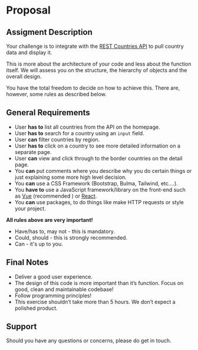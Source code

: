 # Proposal

## Assigment Description

Your challenge is to integrate with the [REST Countries API](https://restcountries.com) to pull country data and display it.

This is more about the architecture of your code and less about the function itself. We will assess you on the structure, the hierarchy of objects and the overall design.

You have the total freedom to decide on how to achieve this.
There are, however, some rules as described below.

## General Requirements

* User __has to__ list all countries from the API on the homepage.
* User __has to__ search for a country using an `input` field.
* User __can__ filter countries by region.
* User __has to__ click on a country to see more detailed information on a separate page.
* User __can__ view and click through to the border countries on the detail page.
* You __can__ put comments where you describe why you do certain things or just explaining some more high level
 decision.
* You __can__ use a CSS Framework (Bootstrap, Bulma, Tailwind, etc.…).
* You __have to__ use a JavaScript framework/library on the front-end such as [Vue](https://vuejs.org) (recommended
) or [React](https://reactjs.org).
* You __can__ use packages, to do things like make HTTP requests or style your project.

__All rules above are very important!__

* Have/has to,  may not - this is mandatory.
* Could, should - this is strongly recommended.
* Can - it's up to you.

## Final Notes

* Deliver a good user experience.
* The design of this code is more important than it’s function. Focus on good, clean and maintainable codebase!
* Follow programming principles!
* This exercise shouldn’t take more than 5 hours. We don’t expect a polished product.

## Support

Should you have any questions or concerns, please do get in touch.
